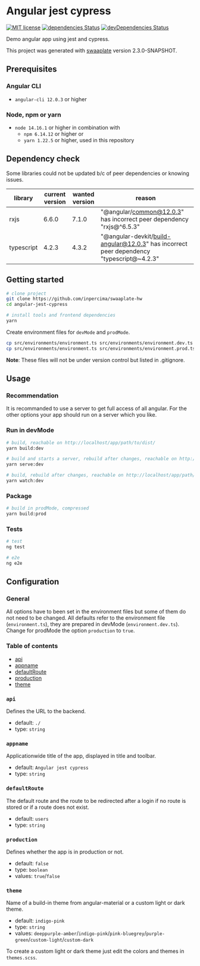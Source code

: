 # Angular jest cypress

[![MIT license](https://img.shields.io/badge/license-MIT-blue.svg)](./LICENSE.md)
[![dependencies Status](https://status.david-dm.org/gh/inpercima/angular-jest-cypress.svg)](https://david-dm.org/inpercima/angular-jest-cypress)
[![devDependencies Status](https://status.david-dm.org/gh/inpercima/angular-jest-cypress.svg?type=dev)](https://david-dm.org/inpercima/angular-jest-cypress?type=dev)

Demo angular app using jest and cypress.

This project was generated with [swaaplate](https://github.com/inpercima/swaaplate) version 2.3.0-SNAPSHOT.

## Prerequisites

### Angular CLI

* `angular-cli 12.0.3` or higher

### Node, npm or yarn

* `node 14.16.1` or higher in combination with
  * `npm 6.14.12` or higher or
  * `yarn 1.22.5` or higher, used in this repository

## Dependency check

Some libraries could not be updated b/c of peer dependencies or knowing issues.

| library    | current version | wanted version | reason |
| ---------- | --------------- | -------------- | ------ |
| rxjs       | 6.6.0           | 7.1.0          | "@angular/common@12.0.3" has incorrect peer dependency "rxjs@^6.5.3" |
| typescript | 4.2.3           | 4.3.2          | "@angular-devkit/build-angular@12.0.3" has incorrect peer dependency "typescript@~4.2.3" |

## Getting started

```bash
# clone project
git clone https://github.com/inpercima/swaaplate-hw
cd angular-jest-cypress

# install tools and frontend dependencies
yarn
```

Create environment files for `devMode` and `prodMode`.

```bash
cp src/environments/environment.ts src/environments/environment.dev.ts
cp src/environments/environment.ts src/environments/environment.prod.ts
```

**Note**: These files will not be under version control but listed in .gitignore.

## Usage

### Recommendation

It is recommanded to use a server to get full access of all angular.
For the other options your app should run on a server which you like.

### Run in devMode

```bash
# build, reachable on http://localhost/app/path/to/dist/
yarn build:dev

# build and starts a server, rebuild after changes, reachable on http://localhost:4200/
yarn serve:dev

# build, rebuild after changes, reachable on http://localhost/app/path/to/dist/
yarn watch:dev
```

### Package

```bash
# build in prodMode, compressed
yarn build:prod
```

### Tests

```bash
# test
ng test

# e2e
ng e2e
```

## Configuration

### General

All options have to been set in the environment files but some of them do not need to be changed.
All defaults refer to the environment file (`environment.ts`), they are prepared in devMode (`environment.dev.ts`).
Change for prodMode the option `production` to `true`.

### Table of contents

* [api](#api)
* [appname](#appname)
* [defaultRoute](#defaultRoute)
* [production](#production)
* [theme](#theme)

### `api`

Defines the URL to the backend.

* default: `./`
* type: `string`

### `appname`

Applicationwide title of the app, displayed in title and toolbar.

* default: `Angular jest cypress`
* type: `string`

### `defaultRoute`

The default route and the route to be redirected after a login if no route is stored or if a route does not exist.

* default: `users`
* type: `string`

### `production`

Defines whether the app is in production or not.

* default: `false`
* type: `boolean`
* values: `true`/`false`

### `theme`

Name of a build-in theme from angular-material or a custom light or dark theme.

* default: `indigo-pink`
* type: `string`
* values: `deeppurple-amber`/`indigo-pink`/`pink-bluegrey`/`purple-green`/`custom-light`/`custom-dark`

To create a custom light or dark theme just edit the colors and themes in `themes.scss`.
